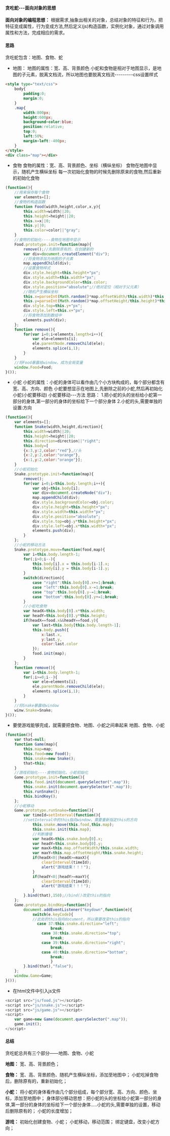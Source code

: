 #### 贪吃蛇---面向对象的思想
**面向对象的编程思想：** 根据需求,抽象出相关的对象，总结对象的特征和行为，把特征变成属性，行为变成方法,然后定义(js)构造函数，实例化对象，通过对象调用属性和方法，完成相应的需求。
#### 思路
贪吃蛇包含：地图、食物、蛇

 - 地图：
地图的属性：宽、高、背景颜色
小蛇和食物是相对于地图显示，是地图的子元素，脱离文档流，所以地图也要脱离文档流---------css设置样式
```html
<style type="text/css">
	body{
		padding:0;
		margin:0;
	}
	.map{
		width:800px;
		height:600px;
		background-color:blue;
		position:relative;
		top:0;
		left:50%;
		margin-left:-400px;
	}
</style>
<div class="map"></div>
```
 - 食物
食物的属性：宽、高、背景颜色、坐标（横纵坐标）
食物在地图中显示，随机产生横纵坐标
 每一次初始化食物的时候先删除原来的食物,然后重新的初始化食物
```javascript
(function(){
	//用来保存每个食物
	var elements=[];
	//食物的构造函数
	function Food(width,height,color,x,y){
		this.width=width||20;
		this.height=height||20;
		this.x=x||0;
		this.y||0;
		this.color=color||"gray";
	}
	//食物的初始化----食物在地图中显示
	Food.prototype.init=function(map){
		remove();//先删除原有的，在创建新的
		var div=document.createElement("div");
		//将食物添加为地图的子元素
		map.appendChild(div);
		//设置食物样式
		div.style.height=this.height+"px";
		div.style.width=this.width+"px";
		div.style.backgroundColor=this.color;
		div.style.position="absolute";//绝对定位（相对于父元素）
		//随机产生横纵坐标
		this.x=parseInt(Math.random()*map.offsetWidth/this.width)*this.width;
		this.y=parseInt(Math.random()*map.offsetHeight/this.height)*this.height;
		div.style.top=this.y+"px";
		div.style.left=this.x+"px";
		//将食物添加到数组中
		elements.push(div);
	};
	function remove(){
		for(var i=0;i<elements.length<i++){
			var ele=elements[i];
			ele.parentNode.removeChild(ele);
			elements.splice(i,1);
		}
	}
	//将Food暴露给window，成为全局变量
	window.Food=Food;
}());
```
 - 小蛇
小蛇的属性：小蛇的身体可以看作由几个小方块构成的，每个部分都含有宽、高、方向、颜色
小蛇要想显示在地图上,先删除之前的小蛇,然后再初始化小蛇(小蛇要移动)
 小蛇要移动---方法
思路：
1.把小蛇的头的坐标给小蛇第一部分的身体,第一部分的身体的坐标给下一个部分身体
2.小蛇的头,需要单独的设置:方向
```javascript
(function(){
	var elements=[];
	function Snake(width,height,direction){
		this.width=width||20;
		this.height=height||20;
		this.direction=direction||"right";
		this.body=[
		{x:3,y:2,color:"red"},//头
		{x:2,y:2,color:"orange"},
		{x:1,y:2,color:"orange"}];
    }
    //小蛇初始化
    Snake.prototype.init=function(map){
    	remove();
    	for(var i=0;i<this.body.length;i++){
    		var obj=this.body[i];
    		var div=document.createNode("div");
    		map.appendChild(div);
    		div.style.backgroundColor=obj.color;
    		div.style.height=this.height+"px";
    		div.style.width=this.width+"px";
    		div.style.position="absolute";
    		div.style.top=obj.y*this.height+"px";
    		div.style.left=obj.x*this.width+"px";
    		elements.push(div);
    	}
    };
    //小蛇的移动方法
    Snake.prototype.move=function(food,map){
    	var i=this.body.length-1;
    	for(;i>0;i--){
    		this.body[i].x = this.body[i-1].x;
        	this.body[i].y = this.body[i-1].y;
    	}
    	switch(direction){
    		case "right":this.body[0].x+=1;break;
    		case "left":this.body[0].x-=1;break;
    		case "top":this.body[0].y-=1;break;
    		case "bottom":this.body[0].y+=1;break;
    	}
    	//小蛇吃食物
    	var headX=this.body[0].x*this.width;
    	var headY=this.body[0].y*this.height;
    	if(headX==food.x&&headY==food.y){
    		var last=this.body[this.body.length-1];
    		this.body.push({
				x:last.x,
				y:last.y,
				color:last.color
			});
			food.init(map);
    	}
    };
    function remove(){
		var i=this.body.length-1;
		for(;i>=0;i--){
			var ele=elements[i];
			ele.parentNode.removeChild(ele);
			elements.splice(i,1);
		}
	}
	//将Snake暴露给window
	winw.Snake=Snake;
}());
```
 - 要使游戏能够完成，就需要把食物、地图、小蛇之间串起来 
地图、食物、小蛇

```javascript
(function(){
	var that=null;
	function Game(map){
		this.map=map;
		this.food=new Food();
		this.snake=new Snake();
		that=this;
	}
	//游戏初始化----食物初始化、小蛇初始化
	Game.prototype.init=function(){
		this.food.init(document.querySelector(".map"));
		this.snake.init(document.querySelector(".map"));
		this.runSnake();
		this.bindKey();
	};
	//小蛇移动
	Game.prototype.runSnake=function(){
		var timeId=setInterval(function(){
		//setInterval中的this指向window，需要重新指定this的方向
			this.snake.move(this.food,this.map);
			this.snake.init(this.map);
			//判断撞墙
			var headX=this.snake.body[0].x;
			var headY=this.snake.body[0].y;
			var maxX=this.map.offsetWidth/this.snake.width;
			var maxY=this.map.offsetHeight/this.snake.height;
			if(headX<0||headX>=maxX){
				clearInterval(timeId);
				alert("游戏结束！！！");
			}
			if(headY<0||headY>=maxY){
				clearInterval(timeId);
				alert("游戏结束！！！");
			}
		}.bind(that),150);//bind()改变this的指向
	};
	Game.prototype.bindKey=function(){
		document.addEventListener("keydown",function(e){
			switch(e.keyCode){
			//此处的this指向document，所以需要改变this的指向
			  case 37:this.snake.direction="left";
                    break;
                case 38:this.snake.direction="top";
                    break;
                case 39:this.snake.direction="right";
                    break;
                case 40:this.snake.direction="bottom";
                    break;
                    }
		}.bind(that),"false");
	};
	window.Game=Game;
}());
```

 - 在html文件中引入js文件

```javascript
<script src="js/food.js"></script>
<script src="js/snake.js"></script>
<script src="js/game.js"></script>
<script>
    var game=new Game(document.querySelector(".map"));
    game.init();
</script>
```
#### 总结
贪吃蛇总共有三个部分——地图、食物、小蛇

**地图：** 宽、高、背景颜色；

**食物：** 宽、高、背景颜色、随机产生横纵坐标，添加至地图中；
          小蛇吃掉食物后，删除原有的，重新初始化；
	  
**小蛇：** 将小蛇的身体看作由几个部分组成，每个部分宽、高、方向、颜色、坐标，添加至地图中；
          身体部分移动思想：把小蛇的头的坐标给小蛇第一部分的身体,第一部分的身体的坐标给下一个部分身体.....小蛇的头,需要单独的设置，移动后删除原有的；
	  小蛇的长度增加；
	  
**游戏：** 初始化创建食物、小蛇；
           小蛇移动，移动范围；
           绑定键盘，改变小蛇方向；
